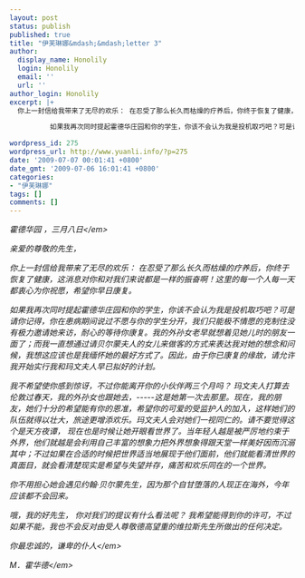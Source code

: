```yaml
---
layout: post
status: publish
published: true
title: "伊芙琳娜&mdash;&mdash;letter 3"
author:
  display_name: Honolily
  login: Honolily
  email: ''
  url: ''
author_login: Honolily
excerpt: |+
  你上一封信给我带来了无尽的欢乐： 在忍受了那么长久而枯燥的疗养后，你终于恢复了健康，这消息对你和对我们来说都是一样的振奋啊！这里的每一个人每一天都衷心为你祝愿，希望你早日康复。

          如果我再次同时提起霍德华庄园和你的学生，你该不会认为我是投机取巧吧？可是请你记得，你在患病期间说过不愿与你的学生分开，我们只能极不情愿的克制住没有极力邀请她来访，耐心的等待你康复。我的外孙女老早就想着见她儿时的朋友一面了；而我一直想通过请贝尔蒙夫人的女儿来做客的方式来表达我对她的想念和问候，我想这应该也是我缅怀她的最好方式了。因此，由于你已康复的缘故，请允许我开始实行我和玛文夫人早已拟好的计划。

wordpress_id: 275
wordpress_url: http://www.yuanli.info/?p=275
date: '2009-07-07 00:01:41 +0800'
date_gmt: '2009-07-06 16:01:41 +0800'
categories:
- "伊芙琳娜"
tags: []
comments: []
---
```

<p><em>霍德华园 ，三月八日<&#47;em></p>
<p>亲爱的尊敬的先生，</p>
<p>你上一封信给我带来了无尽的欢乐： 在忍受了那么长久而枯燥的疗养后，你终于恢复了健康，这消息对你和对我们来说都是一样的振奋啊！这里的每一个人每一天都衷心为你祝愿，希望你早日康复。</p>
<p>如果我再次同时提起霍德华庄园和你的学生，你该不会认为我是投机取巧吧？可是请你记得，你在患病期间说过不愿与你的学生分开，我们只能极不情愿的克制住没有极力邀请她来访，耐心的等待你康复。<a id="more"></a><a id="more-275"></a>我的外孙女老早就想着见她儿时的朋友一面了；而我一直想通过请贝尔蒙夫人的女儿来做客的方式来表达我对她的想念和问候，我想这应该也是我缅怀她的最好方式了。因此，由于你已康复的缘故，请允许我开始实行我和玛文夫人早已拟好的计划。</p>
<p>我不希望使你感到惊讶，不过你能离开你的小伙伴两三个月吗？ 玛文夫人打算去伦敦过春天，我的外孙女也跟她去，-----这是她第一次去那里。现在，我的朋友，她们十分的希望能有你的恩准，希望你的可爱的受监护人的加入，这样她们的队伍就得以壮大，旅途更增添欢乐。玛文夫人会对她们一视同仁的。请不要觉得这个是天方夜谭， 现在也是时候让她开眼看世界了。当年轻人越是被严厉地约束于外界，他们就越是会利用自己丰富的想象力把外界想象得跟天堂一样美好因而沉溺其中；不过如果在合适的时候把世界适当地展现于他们面前，他们就能看清世界的真面目，就会看清楚现实是希望与失望并存，痛苦和欢乐同在的一个世界。</p>
<p>你不用担心她会遇见约翰&middot;贝尔蒙先生，因为那个自甘堕落的人现正在海外，今年应该都不会回来。</p>
<p>哦，我的好先生， 你对我们的提议有什么看法呢？ 我希望能得到你的许可，不过如果不能，我也不会反对由受人尊敬德高望重的维拉斯先生所做出的任何决定。</p>
<p><em>你最忠诚的，谦卑的仆人<&#47;em></p>
<p><em> M．霍华德<&#47;em></p>
